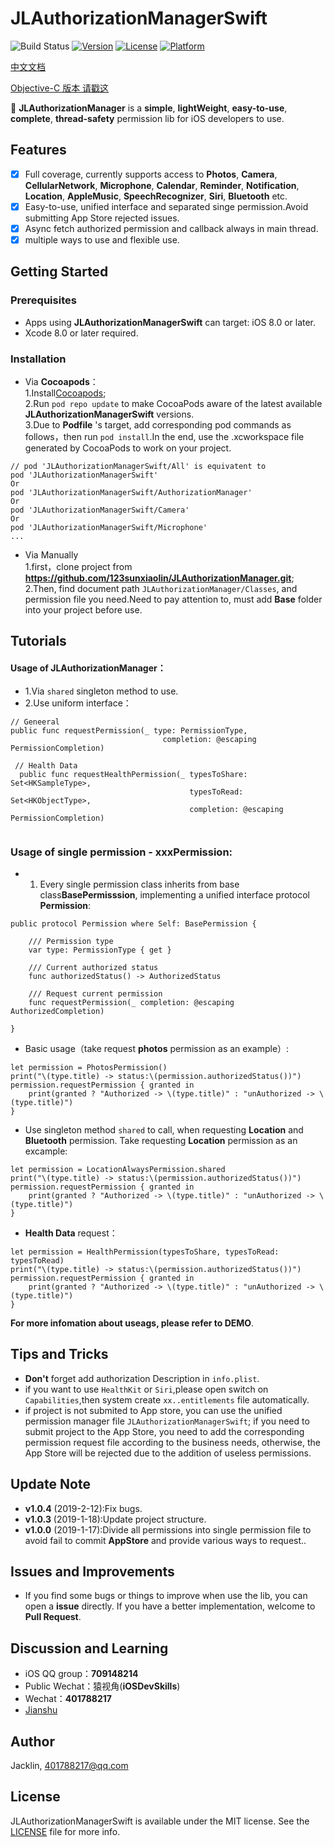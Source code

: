 # JLAuthorizationManagerSwift

![Build Status](https://img.shields.io/badge/build-passing-brightgreen.svg)
[![Version](https://img.shields.io/cocoapods/v/JLAuthorizationManagerSwift.svg?style=flat)](https://cocoapods.org/pods/JLAuthorizationManagerSwift)
[![License](https://img.shields.io/cocoapods/l/JLAuthorizationManagerSwift.svg?style=flat)](https://cocoapods.org/pods/JLAuthorizationManagerSwift)
[![Platform](https://img.shields.io/cocoapods/p/JLAuthorizationManagerSwift.svg?style=flat)](https://cocoapods.org/pods/JLAuthorizationManagerSwift)

[中文文档](https://github.com/123sunxiaolin/JLAuthorizationManager-Swift/wiki/中文文档)

[Objective-C 版本 请戳这](https://github.com/123sunxiaolin/JLAuthorizationManager)

🔑 **JLAuthorizationManager** is a **simple**, **lightWeight**, **easy-to-use**, **complete**, **thread-safety** permission lib for iOS  developers to use.


## Features
- [x] Full coverage, currently supports access to **Photos**, **Camera**, **CellularNetwork**, **Microphone**, **Calendar**, **Reminder**, **Notification**, **Location**, **AppleMusic**, **SpeechRecognizer**, **Siri**, **Bluetooth** etc.
- [x] Easy-to-use, unified interface and separated singe permission.Avoid submitting App Store rejected issues.
- [x] Async fetch authorized permission and callback always in main thread.
- [x] multiple ways to use and flexible use.

Getting Started
------------
### Prerequisites
- Apps using **JLAuthorizationManagerSwift** can target: iOS 8.0 or later.
- Xcode 8.0 or later required.

### Installation
- Via **Cocoapods**：
<br>1.Install[Cocoapods](https://guides.cocoapods.org/using/getting-started.html);
<br>2.Run `pod repo update` to make CocoaPods aware of the latest available **JLAuthorizationManagerSwift** versions.
<br>3.Due to **Podfile** 's target, add corresponding pod commands as follows，then run `pod install`.In the end, use the .xcworkspace file generated by CocoaPods to work on your project. 

```
// pod 'JLAuthorizationManagerSwift/All' is equivatent to
pod 'JLAuthorizationManagerSwift' 
Or
pod 'JLAuthorizationManagerSwift/AuthorizationManager'
Or
pod 'JLAuthorizationManagerSwift/Camera'
Or
pod 'JLAuthorizationManagerSwift/Microphone'
...

```
- Via Manually
<br>1.first，clone project from **https://github.com/123sunxiaolin/JLAuthorizationManager.git**;
<br>2.Then, find document path `JLAuthorizationManager/Classes`, and permission file you need.Need to pay attention to, must add **Base** folder into your project before use.

Tutorials
------------
####  Usage of **JLAuthorizationManager**：
- 1.Via `shared` singleton method to use.
- 2.Use uniform interface：

```
// Geneeral
public func requestPermission(_ type: PermissionType,
                                  completion: @escaping PermissionCompletion)
                                 
 // Health Data
  public func requestHealthPermission(_ typesToShare: Set<HKSampleType>,
                                        typesToRead: Set<HKObjectType>,
                                        completion: @escaping PermissionCompletion)
                                 
```

### Usage of single permission - **xxxPermission**:

- 1. Every single permission class inherits from base class**BasePermisssion**,  implementing a unified interface protocol **Permission**:

```
public protocol Permission where Self: BasePermission {
    
    /// Permission type
    var type: PermissionType { get }
    
    /// Current authorized status
    func authorizedStatus() -> AuthorizedStatus
    
    /// Request current permission
    func requestPermission(_ completion: @escaping AuthorizedCompletion)
    
}

```

- Basic usage（take request **photos** permission as an example）:

```
let permission = PhotosPermission()
print("\(type.title) -> status:\(permission.authorizedStatus())")
permission.requestPermission { granted in
	print(granted ? "Authorized -> \(type.title)" : "unAuthorized -> \(type.title)")
}
```

- Use singleton method `shared` to call, when requesting **Location** and **Bluetooth** permission. Take requesting **Location** permission as an excample: 

```
let permission = LocationAlwaysPermission.shared
print("\(type.title) -> status:\(permission.authorizedStatus())")
permission.requestPermission { granted in
	print(granted ? "Authorized -> \(type.title)" : "unAuthorized -> \(type.title)")
}
```

- **Health Data** request：

```
let permission = HealthPermission(typesToShare, typesToRead: typesToRead)
print("\(type.title) -> status:\(permission.authorizedStatus())")
permission.requestPermission { granted in
	print(granted ? "Authorized -> \(type.title)" : "unAuthorized -> \(type.title)")
}
```

**For more infomation about useags, please refer to DEMO**.

Tips and Tricks
---------------

- **Don't** forget add authorization Description in `info.plist`.
- if you want to use `HealthKit` or `Siri`,please open switch on `Capabilities`,then system create `xx..entitlements` file automatically.
- if project is not submited to App store, you can use the unified permission manager file `JLAuthorizationManagerSwift`; if you need to submit project to the App Store, you need to add the corresponding permission request file according to the business needs, otherwise, the App Store will be rejected due to the addition of useless permissions.

Update Note
---------------
- **v1.0.4** (2019-2-12):Fix bugs.
- **v1.0.3** (2019-1-18):Update project structure.
- **v1.0.0** (2019-1-17):Divide all permissions into single permission file to avoid fail to commit **AppStore** and provide various ways to request..

Issues and Improvements
----

- If you find some bugs or things to improve when use the lib, you can open a **issue** directly. If you have a better implementation, welcome to **Pull Request**.


Discussion and Learning
----
- iOS QQ group：**709148214**
- Public Wechat：猿视角(**iOSDevSkills**)
- Wechat：**401788217**
- [Jianshu](https://www.jianshu.com/u/ef991f6d241c)

## Author

Jacklin, 401788217@qq.com

## License

JLAuthorizationManagerSwift is available under the MIT license. See the [LICENSE](https://github.com/123sunxiaolin/JLAuthorizationManager-Swift/blob/master/LICENSE) file for more info.
